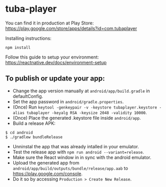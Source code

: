 # tuba-player

You can find it in production at Play Store: https://play.google.com/store/apps/details?id=com.tubaplayer

Installing instructions:

```
npm install
```

Follow this guide to setup your environment: https://reactnative.dev/docs/environment-setup

## To publish or update your app: 

* Change the app version manually at ```android/app/build.gradle``` in defaultConfig.
* Set the app password in ```android/gradle.properties```.
* (Once) Run ```keytool -genkeypair -v -keystore tubaplayer.keystore -alias tubaplayer -keyalg RSA -keysize 2048 -validity 10000```.
* (Once) Place the generated .keystore file inside ```android/app```.
* Build a release APK:

```
$ cd android
$ ./gradlew bundleRelease
```

* Unninstal the app that was already intalled in your emulator.
* Test the release app with ```npm run android --variant=release```.
* Make sure the React window in in sync with the android emulator.
* Upload the generated app from ```android/app/build/outputs/bundle/release/app.aab``` to https://play.google.com/console.
* Do it so by accessing ```Production > Create New Release```.
